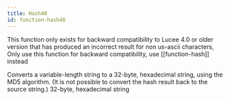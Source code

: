 ```yaml
---
title: Hash40
id: function-hash40
---
```


This function only exists for backward compatibility to Lucee 4.0 or older version that has produced an incorrect result for non us-ascii characters,
Only use this function for backward compatibility, use [[function-hash]] instead

Converts a variable-length string to a 32-byte, hexadecimal
string, using the MD5 algorithm. (It is not possible to convert
the hash result back to the source string.)
32-byte, hexadecimal string
